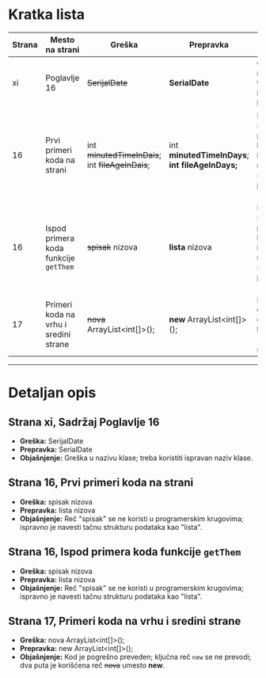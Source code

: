# Kratka lista

| Strana | Mesto na strani | Greška | Prepravka | Objašnjenje | Detaljan opis |
|--------|----------------|--------|-----------|-------------|------------|
| xi     | Poglavlje 16 | ~~SerijalDate~~ | **SerialDate** | Greška u nazivu klase; treba koristiti ispravan naziv klase. |  [Detalji](#strana-xi-sadržaj-poglavlje-16) |
| 16     | Prvi primeri koda na strani | int ~~minutedTimeInDais~~; int ~~fileAgeInDais~~; | int **minutedTimeInDays**; **int fileAgeInDays;**  | Reč "spisak" se ne koristi u programerskim krugovima; ispravno je navesti tačnu strukturu podataka kao "lista". | [Detalji](#strana-16-prvi-primeri-koda-na-strani) |
| 16     | Ispod primera koda funkcije `getThem` | ~~spisak~~ nizova | **lista** nizova | Reč "spisak" se ne koristi u programerskim krugovima; ispravno je navesti tačnu strukturu podataka kao "lista". | [Detalji](strana-16-ispod-premera-koda-funkcije-getthem) |
| 17     | Primeri koda na vrhu i sredini strane | ~~nova~~ ArrayList<int[]>(); | **new** ArrayList<int[]>(); | Kod ne treba da se prevodi; dva puta je korišćena reč "nova" umesto `new`. | [Detalji](#strana-17-primeri-koda-na-vrhu-i-sredini-strane) |


---
# Detaljan opis

## Strana xi, Sadržaj Poglavlje 16 
   - **Greška:** SerijalDate  
   - **Prepravka:** SerialDate  
   - **Objašnjenje:** Greška u nazivu klase; treba koristiti ispravan naziv klase.

## Strana 16, Prvi primeri koda na strani
   - **Greška:** spisak nizova  
   - **Prepravka:** lista nizova  
   - **Objašnjenje:** Reč "spisak" se ne koristi u programerskim krugovima; ispravno je navesti tačnu strukturu podataka kao "lista".

## Strana 16, Ispod primera koda funkcije `getThem`
   - **Greška:** spisak nizova  
   - **Prepravka:** lista nizova  
   - **Objašnjenje:** Reč "spisak" se ne koristi u programerskim krugovima; ispravno je navesti tačnu strukturu podataka kao "lista".

## Strana 17, Primeri koda na vrhu i sredini strane
   - **Greška:** nova ArrayList<int[]>();  
   - **Prepravka:** new ArrayList<int[]>();  
   - **Objašnjenje:** Kod je pogrešno preveden; ključna reč `new` se ne prevodi; dva puta je korišćena reč ~~nova~~ umesto **new**.
